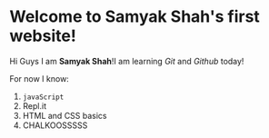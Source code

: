 # Welcome to Samyak Shah's first website!

Hi Guys I am **Samyak Shah**!I am learning *Git* and *Github* today!

For now I know:

1. `javaScript`
2. Repl.it
3. HTML and CSS basics
4. CHALKOOSSSSS



